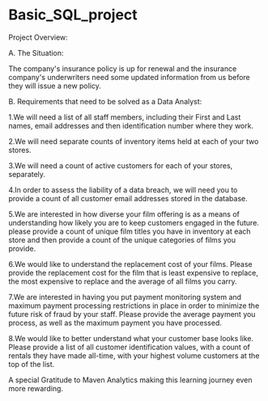 # Basic_SQL_project
Project Overview:

A. The Situation:

The company's insurance policy is up for renewal and the insurance company's underwriters need some updated information from us before they will issue a new policy.

B. Requirements that need to be solved as a Data Analyst:

1.We will need a list of all staff members, including their First and Last names, email addresses and then identification number where they work.

2.We will need separate counts of inventory items held at each of your two stores.

3.We will need a count of active customers for each of your stores, separately.

4.In order to assess the liability of a data breach, we will need you to provide a count of all customer email addresses stored in the database.

5.We are interested in how diverse your film offering is as a means of understanding how likely you are to keep customers engaged in the future. please provide a count of unique film titles you have in inventory at each store and then provide a count of the unique categories of films you provide.

6.We would like to understand the replacement cost of your films. Please provide the replacement cost for the film that is least expensive to replace, the most expensive to replace and the average of all films you carry.

7.We are interested in having you put payment monitoring system and maximum payment processing restrictions in place in order to minimize the future risk of fraud by your staff. Please provide the average payment you process, as well as the maximum payment you have processed.

8.We would like to better understand what your customer base looks like. Please provide a list of all customer identification values, with a count of rentals they have made all-time, with your highest volume customers at the top of the list.

A special Gratitude to Maven Analytics making this learning journey even more rewarding.
